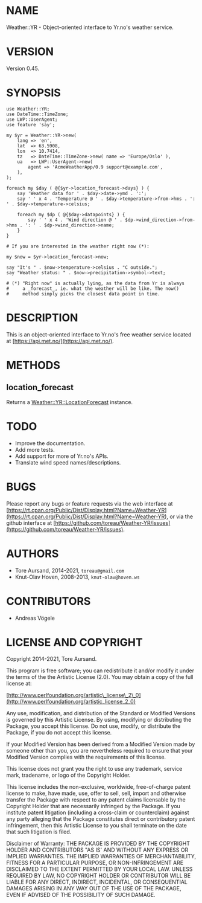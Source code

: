 # NAME

Weather::YR - Object-oriented interface to Yr.no's weather service.

# VERSION

Version 0.45.

# SYNOPSIS

    use Weather::YR;
    use DateTime::TimeZone;
    use LWP::UserAgent;
    use feature 'say';

    my $yr = Weather::YR->new(
        lang => 'en',
        lat  => 63.5908,
        lon  => 10.7414,
        tz   => DateTime::TimeZone->new( name => 'Europe/Oslo' ),
        ua   => LWP::UserAgent->new(
            agent => 'AcmeWeatherApp/0.9 support@example.com',
        ),
    );

    foreach my $day ( @{$yr->location_forecast->days} ) {
        say 'Weather data for ' . $day->date->ymd . ':';
        say ' ' x 4 . 'Temperature @ ' . $day->temperature->from->hms . ': ' . $day->temperature->celsius;

        foreach my $dp ( @{$day->datapoints} ) {
            say ' ' x 4 . 'Wind direction @ ' . $dp->wind_direction->from->hms . ': ' . $dp->wind_direction->name;
        }
    }

    # If you are interested in the weather right now (*):

    my $now = $yr->location_forecast->now;

    say "It's " . $now->temperature->celsius . "C outside.";
    say "Weather status: " . $now->precipitation->symbol->text;

    # (*) "Right now" is actually lying, as the data from Yr is always
    #     a _forecast_, ie. what the weather will be like. The now()
    #     method simply picks the closest data point in time.

# DESCRIPTION

This is an object-oriented interface to Yr.no's free weather service located at
[https://api.met.no/](https://api.met.no/).

# METHODS

## location\_forecast

Returns a [Weather::YR::LocationForecast](https://metacpan.org/pod/Weather%3A%3AYR%3A%3ALocationForecast) instance.

# TODO

- Improve the documentation.
- Add more tests.
- Add support for more of Yr.no's APIs.
- Translate wind speed names/descriptions.

# BUGS

Please report any bugs or feature requests via the web interface at
[https://rt.cpan.org/Public/Dist/Display.html?Name=Weather-YR](https://rt.cpan.org/Public/Dist/Display.html?Name=Weather-YR), or via
the github interface at [https://github.com/toreau/Weather-YR/issues](https://github.com/toreau/Weather-YR/issues).

# AUTHORS

- Tore Aursand, 2014-2021, `toreau@gmail.com`
- Knut-Olav Hoven, 2008-2013, `knut-olav@hoven.ws`

# CONTRIBUTORS

- Andreas Vögele

# LICENSE AND COPYRIGHT

Copyright 2014-2021, Tore Aursand.

This program is free software; you can redistribute it and/or modify it
under the terms of the the Artistic License (2.0). You may obtain a
copy of the full license at:

[http://www.perlfoundation.org/artistic\_license\_2\_0](http://www.perlfoundation.org/artistic_license_2_0)

Any use, modification, and distribution of the Standard or Modified
Versions is governed by this Artistic License. By using, modifying or
distributing the Package, you accept this license. Do not use, modify,
or distribute the Package, if you do not accept this license.

If your Modified Version has been derived from a Modified Version made
by someone other than you, you are nevertheless required to ensure that
your Modified Version complies with the requirements of this license.

This license does not grant you the right to use any trademark, service
mark, tradename, or logo of the Copyright Holder.

This license includes the non-exclusive, worldwide, free-of-charge
patent license to make, have made, use, offer to sell, sell, import and
otherwise transfer the Package with respect to any patent claims
licensable by the Copyright Holder that are necessarily infringed by the
Package. If you institute patent litigation (including a cross-claim or
counterclaim) against any party alleging that the Package constitutes
direct or contributory patent infringement, then this Artistic License
to you shall terminate on the date that such litigation is filed.

Disclaimer of Warranty: THE PACKAGE IS PROVIDED BY THE COPYRIGHT HOLDER
AND CONTRIBUTORS "AS IS' AND WITHOUT ANY EXPRESS OR IMPLIED WARRANTIES.
THE IMPLIED WARRANTIES OF MERCHANTABILITY, FITNESS FOR A PARTICULAR
PURPOSE, OR NON-INFRINGEMENT ARE DISCLAIMED TO THE EXTENT PERMITTED BY
YOUR LOCAL LAW. UNLESS REQUIRED BY LAW, NO COPYRIGHT HOLDER OR
CONTRIBUTOR WILL BE LIABLE FOR ANY DIRECT, INDIRECT, INCIDENTAL, OR
CONSEQUENTIAL DAMAGES ARISING IN ANY WAY OUT OF THE USE OF THE PACKAGE,
EVEN IF ADVISED OF THE POSSIBILITY OF SUCH DAMAGE.
